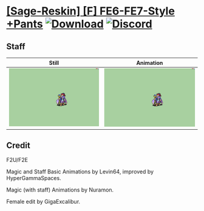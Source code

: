 # [\[Sage-Reskin\] \[F\] FE6-FE7-Style +Pants](./) [![Download](https://img.shields.io/badge/Download--red?style=social&logo=github)](https://minhaskamal.github.io/DownGit/#/home?url=https://github.com/Klokinator/FE-Repo/tree/main/Battle%20Animations%2FMagi%20-%20Nature-Type%2F%5BSage-Reskin%5D%20%5BF%5D%20FE6-FE7-Style%20%2BPants%2F7.%20Staff) [![Discord](https://img.shields.io/badge/Discord--blue?style=social&logo=discord)](https://discord.gg/C7VNGnyTPA)

## Staff

| Still | Animation |
| :---: | :-------: |
| ![Staff still](./Staff_000.png) | ![Staff](./Staff.gif) |

## Credit

F2U/F2E

Magic and Staff Basic Animations by Levin64, improved by HyperGammaSpaces.

Magic (with staff) Animations by Nuramon.

Female edit by GigaExcalibur.
